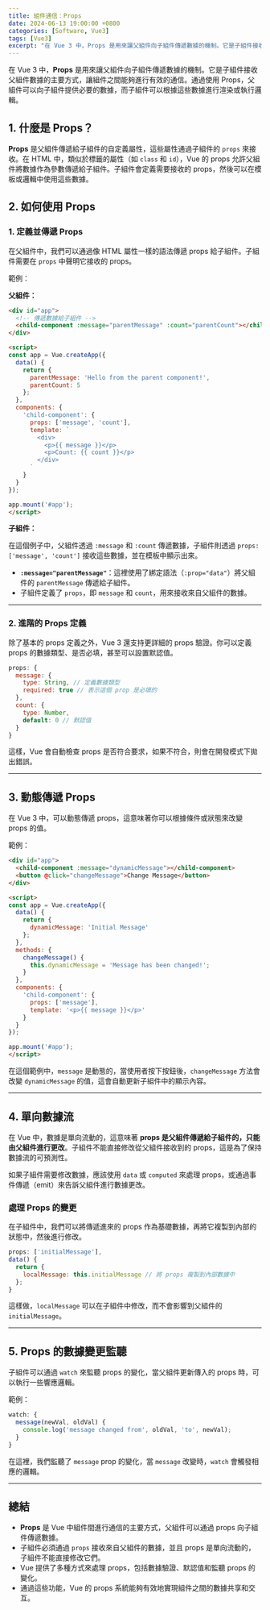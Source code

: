 ```yaml
---
title: 組件通信：Props
date: 2024-06-13 19:00:00 +0800
categories: [Software, Vue3]
tags: [Vue3] 
excerpt: "在 Vue 3 中，Props 是用來讓父組件向子組件傳遞數據的機制。它是子組件接收父組件數據的主要方式，讓組件之間能夠進行有效的通信。通過使用 Props，父組件可以向子組件提供必要的數據，而子組件可以根據這些數據進行渲染或執行邏輯"
---
```


在 Vue 3 中，**Props** 是用來讓父組件向子組件傳遞數據的機制。它是子組件接收父組件數據的主要方式，讓組件之間能夠進行有效的通信。通過使用 Props，父組件可以向子組件提供必要的數據，而子組件可以根據這些數據進行渲染或執行邏輯。

## 1. **什麼是 Props？**

**Props** 是父組件傳遞給子組件的自定義屬性，這些屬性通過子組件的 `props` 來接收。在 HTML 中，類似於標籤的屬性（如 `class` 和 `id`），Vue 的 props 允許父組件將數據作為參數傳遞給子組件。子組件會定義需要接收的 props，然後可以在模板或邏輯中使用這些數據。

## 2. **如何使用 Props**

### **1. 定義並傳遞 Props**

在父組件中，我們可以通過像 HTML 屬性一樣的語法傳遞 props 給子組件。子組件需要在 `props` 中聲明它接收的 props。

範例：

**父組件：**

```html
<div id="app">
  <!-- 傳遞數據給子組件 -->
  <child-component :message="parentMessage" :count="parentCount"></child-component>
</div>

<script>
const app = Vue.createApp({
  data() {
    return {
      parentMessage: 'Hello from the parent component!',
      parentCount: 5
    };
  },
  components: {
    'child-component': {
      props: ['message', 'count'],
      template: `
        <div>
          <p>{{ message }}</p>
          <p>Count: {{ count }}</p>
        </div>
      `
    }
  }
});

app.mount('#app');
</script>
```

**子組件：**

在這個例子中，父組件透過 `:message` 和 `:count` 傳遞數據，子組件則透過 `props: ['message', 'count']` 接收這些數據，並在模板中顯示出來。

- **`:message="parentMessage"`**：這裡使用了綁定語法（`:prop="data"`）將父組件的 `parentMessage` 傳遞給子組件。
- 子組件定義了 `props`，即 `message` 和 `count`，用來接收來自父組件的數據。

---

### **2. 進階的 Props 定義**

除了基本的 props 定義之外，Vue 3 還支持更詳細的 props 驗證。你可以定義 props 的數據類型、是否必填，甚至可以設置默認值。

```js
props: {
  message: {
    type: String, // 定義數據類型
    required: true // 表示這個 prop 是必填的
  },
  count: {
    type: Number,
    default: 0 // 默認值
  }
}
```

這樣，Vue 會自動檢查 props 是否符合要求，如果不符合，則會在開發模式下拋出錯誤。

---

## 3. **動態傳遞 Props**

在 Vue 3 中，可以動態傳遞 props，這意味著你可以根據條件或狀態來改變 props 的值。

範例：

```html
<div id="app">
  <child-component :message="dynamicMessage"></child-component>
  <button @click="changeMessage">Change Message</button>
</div>

<script>
const app = Vue.createApp({
  data() {
    return {
      dynamicMessage: 'Initial Message'
    };
  },
  methods: {
    changeMessage() {
      this.dynamicMessage = 'Message has been changed!';
    }
  },
  components: {
    'child-component': {
      props: ['message'],
      template: '<p>{{ message }}</p>'
    }
  }
});

app.mount('#app');
</script>
```

在這個範例中，`message` 是動態的，當使用者按下按鈕後，`changeMessage` 方法會改變 `dynamicMessage` 的值，這會自動更新子組件中的顯示內容。

---

## 4. **單向數據流**

在 Vue 中，數據是單向流動的，這意味著 **props 是父組件傳遞給子組件的，只能由父組件進行更改**。子組件不能直接修改從父組件接收到的 props，這是為了保持數據流的可預測性。

如果子組件需要修改數據，應該使用 `data` 或 `computed` 來處理 props，或通過事件傳遞（emit）來告訴父組件進行數據更改。

### **處理 Props 的變更**

在子組件中，我們可以將傳遞進來的 props 作為基礎數據，再將它複製到內部的狀態中，然後進行修改。

```js
props: ['initialMessage'],
data() {
  return {
    localMessage: this.initialMessage // 將 props 複製到內部數據中
  };
}
```

這樣做，`localMessage` 可以在子組件中修改，而不會影響到父組件的 `initialMessage`。

---

## 5. **Props 的數據變更監聽**

子組件可以通過 `watch` 來監聽 props 的變化，當父組件更新傳入的 props 時，可以執行一些響應邏輯。

範例：

```js
watch: {
  message(newVal, oldVal) {
    console.log('message changed from', oldVal, 'to', newVal);
  }
}
```

在這裡，我們監聽了 `message` prop 的變化，當 `message` 改變時，`watch` 會觸發相應的邏輯。

---

## 總結

- **Props** 是 Vue 中組件間進行通信的主要方式，父組件可以通過 props 向子組件傳遞數據。
- 子組件必須通過 `props` 接收來自父組件的數據，並且 props 是單向流動的，子組件不能直接修改它們。
- Vue 提供了多種方式來處理 props，包括數據驗證、默認值和監聽 props 的變化。
- 通過這些功能，Vue 的 props 系統能夠有效地實現組件之間的數據共享和交互。
